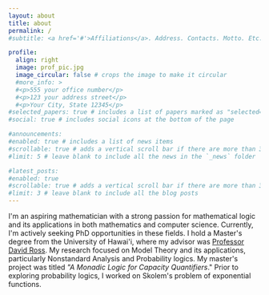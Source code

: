 ```yaml
---
layout: about
title: about
permalink: /
#subtitle: <a href='#'>Affiliations</a>. Address. Contacts. Motto. Etc.

profile:
  align: right
  image: prof_pic.jpg
  image_circular: false # crops the image to make it circular
  #more_info: >
  #<p>555 your office number</p>
  #<p>123 your address street</p>
  #<p>Your City, State 12345</p>
#selected_papers: true # includes a list of papers marked as "selected={true}"
#social: true # includes social icons at the bottom of the page

#announcements:
#enabled: true # includes a list of news items
#scrollable: true # adds a vertical scroll bar if there are more than 3 news items
#limit: 5 # leave blank to include all the news in the `_news` folder

#latest_posts:
#enabled: true
#scrollable: true # adds a vertical scroll bar if there are more than 3 new posts items
#limit: 3 # leave blank to include all the blog posts
---
```



I'm an aspiring mathematician with a strong passion for mathematical logic and its applications in both mathematics and computer science. Currently, I'm actively seeking PhD opportunities in these fields. I hold a Master's degree from the University of Hawai'i, where my advisor was <a href="https://math.hawaii.edu/~ross/">Professor David Ross</a>. My research focused on Model Theory and its applications, particularly Nonstandard Analysis and Probability logics. My master's project was titled <em>"A Monadic Logic for Capacity Quantifiers</em>." Prior to exploring probability logics, I worked on Skolem's problem of exponential functions.
